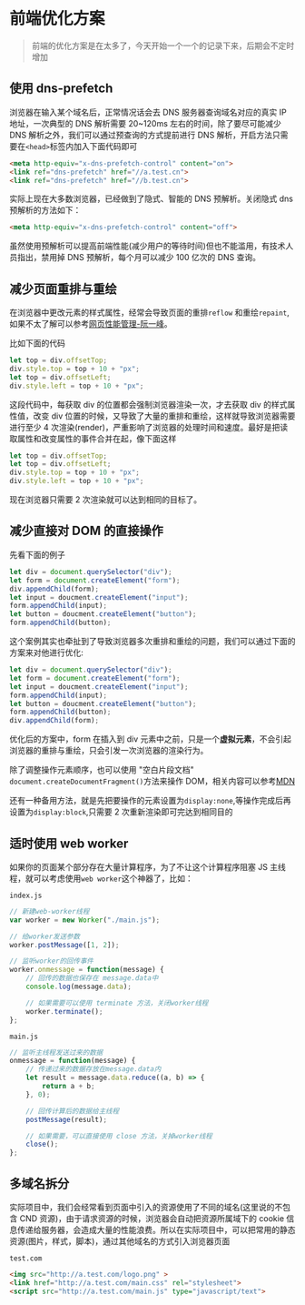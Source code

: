 # 前端优化方案

> 前端的优化方案是在太多了，今天开始一个一个的记录下来，后期会不定时增加

## 使用 dns-prefetch

浏览器在输入某个域名后，正常情况话会去 DNS 服务器查询域名对应的真实 IP 地址，一次典型的 DNS 解析需要 20~120ms 左右的时间，除了要尽可能减少 DNS 解析之外，我们可以通过预查询的方式提前进行 DNS 解析，开启方法只需要在`<head>`标签内加入下面代码即可

```html
<meta http-equiv="x-dns-prefetch-control" content="on">
<link ref="dns-prefetch" href="//a.test.cn">
<link ref="dns-prefetch" href="//b.test.cn">
```

实际上现在大多数浏览器，已经做到了隐式、智能的 DNS 预解析。关闭隐式 dns 预解析的方法如下：

```html
<meta http-equiv="x-dns-prefetch-control" content="off">
```

虽然使用预解析可以提高前端性能(减少用户的等待时间)但也不能滥用，有技术人员指出，禁用掉 DNS 预解析，每个月可以减少 100 亿次的 DNS 查询。

## 减少页面重排与重绘

在浏览器中更改元素的样式属性，经常会导致页面的重排`reflow` 和重绘`repaint`,如果不太了解可以参考[网页性能管理-阮一峰](http://www.ruanyifeng.com/blog/2015/09/web-page-performance-in-depth.html)。

比如下面的代码

```js
let top = div.offsetTop;
div.style.top = top + 10 + "px";
let top = div.offsetLeft;
div.style.left = top + 10 + "px";
```

这段代码中，每获取 div 的位置都会强制浏览器渲染一次，才去获取 div 的样式属性值，改变 div 位置的时候，又导致了大量的重排和重绘，这样就导致浏览器需要进行至少 4 次渲染(render)，严重影响了浏览器的处理时间和速度。最好是把读取属性和改变属性的事件合并在起，像下面这样

```js
let top = div.offsetTop;
let top = div.offsetLeft;
div.style.top = top + 10 + "px";
div.style.left = top + 10 + "px";
```

现在浏览器只需要 2 次渲染就可以达到相同的目标了。

## 减少直接对 DOM 的直接操作

先看下面的例子

```js
let div = document.querySelector("div");
let form = document.createElement("form");
div.appendChild(form);
let input = doucment.createElement("input");
form.appendChild(input);
let button = doucment.createElement("button");
form.appendChild(button);
```

这个案例其实也牵扯到了导致浏览器多次重排和重绘的问题，我们可以通过下面的方案来对他进行优化:

```js
let div = document.querySelector("div");
let form = document.createElement("form");
let input = doucment.createElement("input");
form.appendChild(input);
let button = doucment.createElement("button");
form.appendChild(button);
div.appendChild(form);
```

优化后的方案中，form 在插入到 div 元素中之前，只是一个**虚拟元素**，不会引起浏览器的重排与重绘，只会引发一次浏览器的渲染行为。

除了调整操作元素顺序，也可以使用 "空白片段文档" `document.createDocumentFragment()`方法来操作 DOM，相关内容可以参考[MDN](https://developer.mozilla.org/zh-CN/docs/Web/API/Document/createDocumentFragment)

还有一种备用方法，就是先把要操作的元素设置为`display:none`,等操作完成后再设置为`display:block`,只需要 2 次重新渲染即可完达到相同目的

## 适时使用 web worker

如果你的页面某个部分存在大量计算程序，为了不让这个计算程序阻塞 JS 主线程，就可以考虑使用`web worker`这个神器了，比如：

`index.js`

```js
// 新建web-worker线程
var worker = new Worker("./main.js");

// 给worker发送参数
worker.postMessage([1, 2]);

// 监听worker的回传事件
worker.onmessage = function(message) {
    // 回传的数据也保存在 message.data中
    console.log(message.data);

    // 如果需要可以使用 terminate 方法，关闭worker线程
    worker.terminate();
};
```

`main.js`

```js
// 监听主线程发送过来的数据
onmessage = function(message) {
    // 传递过来的数据存放在message.data内
    let result = message.data.reduce((a, b) => {
        return a + b;
    }, 0);

    // 回传计算后的数据给主线程
    postMessage(result);

    // 如果需要，可以直接使用 close 方法，关掉worker线程
    close();
};
```

## 多域名拆分

实际项目中，我们会经常看到页面中引入的资源使用了不同的域名(这里说的不包含 CND 资源)，由于请求资源的时候，浏览器会自动把资源所属域下的 cookie 信息传递给服务器，会造成大量的性能浪费。所以在实际项目中，可以把常用的静态资源(图片，样式，脚本)，通过其他域名的方式引入浏览器页面

`test.com`

```html
<img src="http://a.test.com/logo.png" >
<link href="http://a.test.com/main.css" rel="stylesheet">
<script src="http://a.test.com/main.js" type="javascript/text">
```

